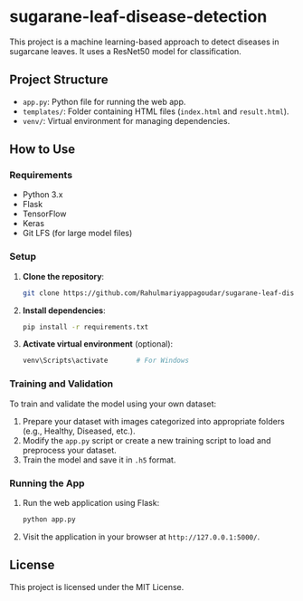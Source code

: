 # sugarane-leaf-disease-detection

This project is a machine learning-based approach to detect diseases in sugarcane leaves. It uses a ResNet50 model for classification.

## Project Structure

- `app.py`: Python file for running the web app.
- `templates/`: Folder containing HTML files (`index.html` and `result.html`).
- `venv/`: Virtual environment for managing dependencies.

## How to Use

### Requirements

- Python 3.x
- Flask
- TensorFlow
- Keras
- Git LFS (for large model files)

### Setup

1. **Clone the repository**:
    ```bash
    git clone https://github.com/Rahulmariyappagoudar/sugarane-leaf-disease-detetion.git
    ```

2. **Install dependencies**:
    ```bash
    pip install -r requirements.txt
    ```

3. **Activate virtual environment** (optional):
    ```bash
    venv\Scripts\activate       # For Windows
    ```

### Training and Validation

To train and validate the model using your own dataset:
1. Prepare your dataset with images categorized into appropriate folders (e.g., Healthy, Diseased, etc.).
2. Modify the `app.py` script or create a new training script to load and preprocess your dataset.
3. Train the model and save it in `.h5` format.

### Running the App

1. Run the web application using Flask:
    ```bash
    python app.py
    ```
2. Visit the application in your browser at `http://127.0.0.1:5000/`.

## License

This project is licensed under the MIT License.
